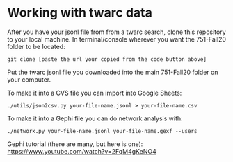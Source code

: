 # Working with twarc data

After you have your jsonl file from from a twarc search, clone this repository to your local machine. In terminal/console wherever you want the 751-Fall20 folder to be located:

`git clone [paste the url your copied from the code button above]`

Put the twarc jsonl file you downloaded into the main 751-Fall20 folder on your computer.

To make it into a CVS file you can import into Google Sheets:

`./utils/json2csv.py your-file-name.jsonl > your-file-name.csv`

To make it into a Gephi file you can do network analysis with:

`./network.py your-file-name.jsonl your-file-name.gexf --users`

Gephi tutorial (there are many, but here is one): https://www.youtube.com/watch?v=2FqM4gKeNO4
